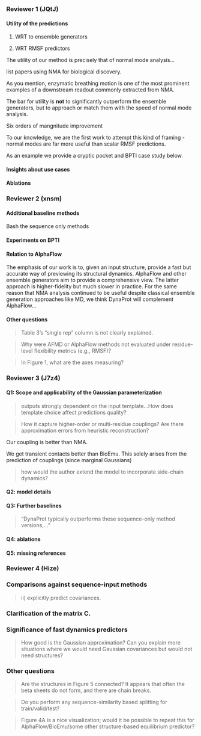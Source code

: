 ### Reviewer 1 (JQtJ)

#### Utility of the predictions

1. WRT to ensemble generators

2. WRT RMSF predictors



The utility of our method is precisely that of normal mode analysis... 

list papers using NMA for biological discovery.

As you mention, enzymatic breathing motion is one of the most prominent examples of a downstream readout commonly extracted from NMA.

The bar for utility is **not** to significantly outperform the ensemble generators, but to approach or match them with the speed of normal mode analysis.

Six orders of mangnitude improvement

To our knowledge, we are the first work to attempt this kind of framing - normal modes are far more useful than scalar RMSF predictions.

As an example we provide a cryptic pocket and BPTI case study below.

#### Insights about use cases



#### Ablations 


### Reviewer 2 (xnsm)

#### Additional baseline methods

Bash the sequence only methods

#### Experiments on BPTI

#### Relation to AlphaFlow

The emphasis of our work is to, given an input structure, provide a fast but accurate way of previewing its structural dynamics. AlphaFlow and other ensemble generators aim to provide a comprehensive view. The latter approach is higher-fidelity but much slower in practice. For the same reason that NMA analysis continued to be useful despite classical ensemble generation approaches like MD, we think DynaProt will complement AlphaFlow...


#### Other questions

> Table 3’s “single rep” column is not clearly explained.

> Why were AFMD or AlphaFlow methods not evaluated under residue-level flexibility metrics (e.g., RMSF)? 

> In Figure 1, what are the axes measuring?

### Reviewer 3 (J7z4)

#### Q1: Scope and applicability of the Gaussian parameterization

> outputs strongly dependent on the input template...How does template choice affect predictions quality?

> How it capture higher-order or multi-residue couplings? Are there approximation errors from heuristic reconstruction?

Our coupling is better than NMA.

We get transient contacts better than BioEmu. This solely arises from the prediction of couplings (since marginal Gaussians)

> how would the author extend the model to incorporate side-chain dynamics?

#### Q2: model details


#### Q3: Further baselines

>“DynaProt typically outperforms these sequence-only method versions,…”




#### Q4: ablations


#### Q5: missing references



### Reviewer 4 (Hize)


### Comparisons against sequence-input methods

> ii) explicitly predict covariances.

### Clarification of the matrix C.

### Significance of fast dynamics predictors

> How good is the Gaussian approximation? Can you explain more situations where we would need Gaussian covariances but would not need structures? 

### Other questions

>Are the structures in Figure 5 connected? It appears that often the beta sheets do not form, and there are chain breaks.

>Do you perform any sequence-similarity based splitting for train/valid/test?

>Figure 4A is a nice visualization; would it be possible to repeat this for AlphaFlow/BioEmu/some other structure-based equilibrium predictor?
